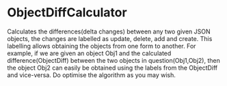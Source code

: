 # ObjectDiffCalculator
Calculates the differences(delta changes) between any two given JSON objects, the changes are labelled as update, delete, add and create. This labelling allows obtaining the objects from one form to another. For example, if we are given an object Obj1 and the calculated difference(ObjectDiff) between the two objects in question(Obj1,Obj2), then the object Obj2 can easily be obtained using the labels from the ObjectDiff and vice-versa. Do optimise the algorithm as you may wish.
